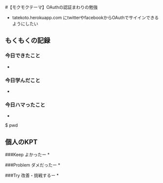 #【モクモクテーマ】OAuthの認証まわりの勉強
* tatekoto.herokuapp.com にtwitterやfacebookからOAuthでサイインできるようにしたい


## もくもくの記録
### 今日できたこと
*

### 今日学んだこと
*

### 今日ハマったこと
*
 $ pwd

## 個人のKPT
###Keep よかったー
*

###Problem ダメだったー
*

###Try 改善・挑戦するー
*


